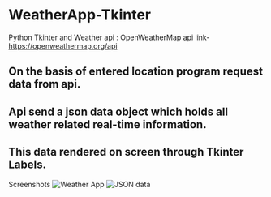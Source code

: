 # WeatherApp-Tkinter
Python Tkinter and Weather api : OpenWeatherMap
api link- https://openweathermap.org/api

## On the basis of entered location program request data from api.
## Api send a json data object which holds all weather related real-time information.
## This data rendered on screen through Tkinter Labels.

Screenshots
![Weather App](https://github.com/Shankytomar/WeatherApp-Tkinter/tree/master/screenshots/weather.png)
![JSON data](https://github.com/Shankytomar/WeatherApp-Tkinter/tree/master/screenshots/json.png)
